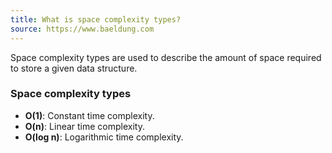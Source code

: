 ```yaml
---
title: What is space complexity types?
source: https://www.baeldung.com
---
```


Space complexity types are used to describe the amount of space required to store a given data structure.

### Space complexity types

- **O(1)**: Constant time complexity.
- **O(n)**: Linear time complexity.
- **O(log n)**: Logarithmic time complexity.
